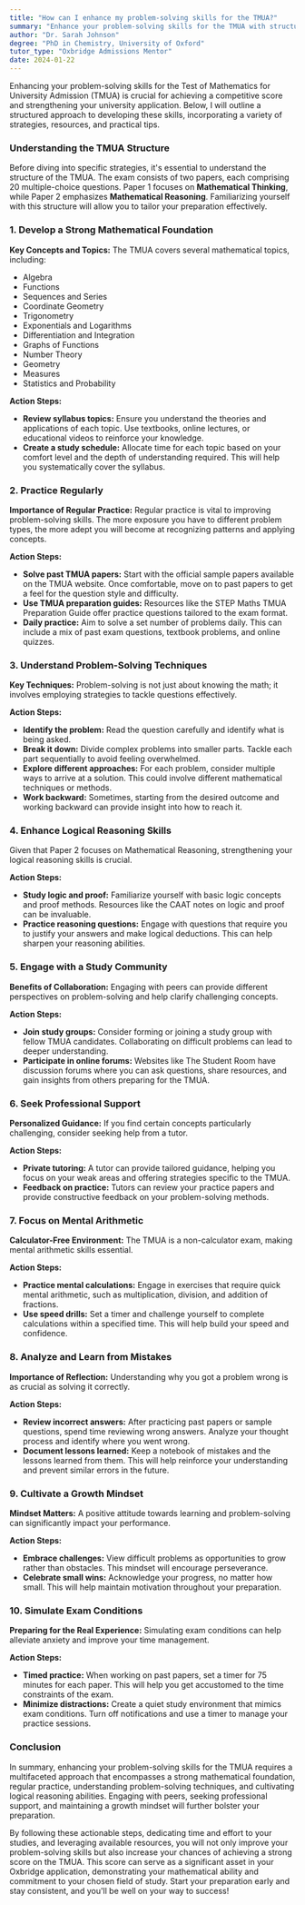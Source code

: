```yaml
---
title: "How can I enhance my problem-solving skills for the TMUA?"
summary: "Enhance your problem-solving skills for the TMUA with structured strategies, resources, and tips to boost your competitive score and university application."
author: "Dr. Sarah Johnson"
degree: "PhD in Chemistry, University of Oxford"
tutor_type: "Oxbridge Admissions Mentor"
date: 2024-01-22
---
```


Enhancing your problem-solving skills for the Test of Mathematics for University Admission (TMUA) is crucial for achieving a competitive score and strengthening your university application. Below, I will outline a structured approach to developing these skills, incorporating a variety of strategies, resources, and practical tips.

### Understanding the TMUA Structure

Before diving into specific strategies, it's essential to understand the structure of the TMUA. The exam consists of two papers, each comprising 20 multiple-choice questions. Paper 1 focuses on **Mathematical Thinking**, while Paper 2 emphasizes **Mathematical Reasoning**. Familiarizing yourself with this structure will allow you to tailor your preparation effectively.

### 1. Develop a Strong Mathematical Foundation

**Key Concepts and Topics:**
The TMUA covers several mathematical topics, including:
- Algebra
- Functions
- Sequences and Series
- Coordinate Geometry
- Trigonometry
- Exponentials and Logarithms
- Differentiation and Integration
- Graphs of Functions
- Number Theory
- Geometry
- Measures
- Statistics and Probability

**Action Steps:**
- **Review syllabus topics:** Ensure you understand the theories and applications of each topic. Use textbooks, online lectures, or educational videos to reinforce your knowledge.
- **Create a study schedule:** Allocate time for each topic based on your comfort level and the depth of understanding required. This will help you systematically cover the syllabus.

### 2. Practice Regularly

**Importance of Regular Practice:**
Regular practice is vital to improving problem-solving skills. The more exposure you have to different problem types, the more adept you will become at recognizing patterns and applying concepts.

**Action Steps:**
- **Solve past TMUA papers:** Start with the official sample papers available on the TMUA website. Once comfortable, move on to past papers to get a feel for the question style and difficulty.
- **Use TMUA preparation guides:** Resources like the STEP Maths TMUA Preparation Guide offer practice questions tailored to the exam format.
- **Daily practice:** Aim to solve a set number of problems daily. This can include a mix of past exam questions, textbook problems, and online quizzes.

### 3. Understand Problem-Solving Techniques

**Key Techniques:**
Problem-solving is not just about knowing the math; it involves employing strategies to tackle questions effectively.

**Action Steps:**
- **Identify the problem:** Read the question carefully and identify what is being asked.
- **Break it down:** Divide complex problems into smaller parts. Tackle each part sequentially to avoid feeling overwhelmed.
- **Explore different approaches:** For each problem, consider multiple ways to arrive at a solution. This could involve different mathematical techniques or methods.
- **Work backward:** Sometimes, starting from the desired outcome and working backward can provide insight into how to reach it.

### 4. Enhance Logical Reasoning Skills

Given that Paper 2 focuses on Mathematical Reasoning, strengthening your logical reasoning skills is crucial.

**Action Steps:**
- **Study logic and proof:** Familiarize yourself with basic logic concepts and proof methods. Resources like the CAAT notes on logic and proof can be invaluable.
- **Practice reasoning questions:** Engage with questions that require you to justify your answers and make logical deductions. This can help sharpen your reasoning abilities.

### 5. Engage with a Study Community

**Benefits of Collaboration:**
Engaging with peers can provide different perspectives on problem-solving and help clarify challenging concepts.

**Action Steps:**
- **Join study groups:** Consider forming or joining a study group with fellow TMUA candidates. Collaborating on difficult problems can lead to deeper understanding.
- **Participate in online forums:** Websites like The Student Room have discussion forums where you can ask questions, share resources, and gain insights from others preparing for the TMUA.

### 6. Seek Professional Support

**Personalized Guidance:**
If you find certain concepts particularly challenging, consider seeking help from a tutor.

**Action Steps:**
- **Private tutoring:** A tutor can provide tailored guidance, helping you focus on your weak areas and offering strategies specific to the TMUA.
- **Feedback on practice:** Tutors can review your practice papers and provide constructive feedback on your problem-solving methods.

### 7. Focus on Mental Arithmetic

**Calculator-Free Environment:**
The TMUA is a non-calculator exam, making mental arithmetic skills essential.

**Action Steps:**
- **Practice mental calculations:** Engage in exercises that require quick mental arithmetic, such as multiplication, division, and addition of fractions.
- **Use speed drills:** Set a timer and challenge yourself to complete calculations within a specified time. This will help build your speed and confidence.

### 8. Analyze and Learn from Mistakes

**Importance of Reflection:**
Understanding why you got a problem wrong is as crucial as solving it correctly.

**Action Steps:**
- **Review incorrect answers:** After practicing past papers or sample questions, spend time reviewing wrong answers. Analyze your thought process and identify where you went wrong.
- **Document lessons learned:** Keep a notebook of mistakes and the lessons learned from them. This will help reinforce your understanding and prevent similar errors in the future.

### 9. Cultivate a Growth Mindset

**Mindset Matters:**
A positive attitude towards learning and problem-solving can significantly impact your performance.

**Action Steps:**
- **Embrace challenges:** View difficult problems as opportunities to grow rather than obstacles. This mindset will encourage perseverance.
- **Celebrate small wins:** Acknowledge your progress, no matter how small. This will help maintain motivation throughout your preparation.

### 10. Simulate Exam Conditions

**Preparing for the Real Experience:**
Simulating exam conditions can help alleviate anxiety and improve your time management.

**Action Steps:**
- **Timed practice:** When working on past papers, set a timer for 75 minutes for each paper. This will help you get accustomed to the time constraints of the exam.
- **Minimize distractions:** Create a quiet study environment that mimics exam conditions. Turn off notifications and use a timer to manage your practice sessions.

### Conclusion

In summary, enhancing your problem-solving skills for the TMUA requires a multifaceted approach that encompasses a strong mathematical foundation, regular practice, understanding problem-solving techniques, and cultivating logical reasoning abilities. Engaging with peers, seeking professional support, and maintaining a growth mindset will further bolster your preparation.

By following these actionable steps, dedicating time and effort to your studies, and leveraging available resources, you will not only improve your problem-solving skills but also increase your chances of achieving a strong score on the TMUA. This score can serve as a significant asset in your Oxbridge application, demonstrating your mathematical ability and commitment to your chosen field of study. Start your preparation early and stay consistent, and you'll be well on your way to success!
    